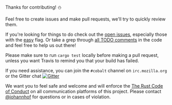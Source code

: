 Thanks for contributing! :snowman:

Feel free to create issues and make pull requests, we'll try to quickly review them.

If you're looking for things to do check out the [open issues](https://github.com/cobalt-org/cobalt.rs/issues), especially those with the [easy](https://github.com/cobalt-org/cobalt.rs/issues?q=is%3Aissue+is%3Aopen+label%3Aeasy) flag. Or take a grep through [all TODO comments](https://github.com/cobalt-org/cobalt.rs/search?q=TODO) in the code and feel free to help us out there!

Please make sure to run `cargo test` locally before making a pull request, unless you want Travis to remind you that your build has failed. 

If you need assistance, you can join the `#cobalt` channel on `irc.mozilla.org` or the Gitter chat [![Gitter](https://badges.gitter.im/Join%20Chat.svg)](https://gitter.im/cobalt-org/cobalt.rs)

We want you to feel safe and welcome and will enforce the [The Rust Code of Conduct](https://www.rust-lang.org/conduct.html) on all communication platforms of this project.
Please contact [@johannhof](https://github.com/johannhof) for questions or in cases of violation.
